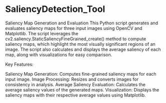 # SaliencyDetection_Tool

Saliency Map Generation and Evaluation
This Python script generates and evaluates saliency maps for three input images using OpenCV and Matplotlib. The script leverages the cv2.saliency.StaticSaliencyFineGrained_create() method to compute saliency maps, which highlight the most visually significant regions of an image. The script also calculates and displays the average saliency of each map, along with visualizations for easy comparison.

Key Features:

Saliency Map Generation: Computes fine-grained saliency maps for each input image.
Image Processing: Resizes and converts images for consistency in analysis.
Average Saliency Evaluation: Calculates the average saliency values of the generated maps.
Visualization: Displays the saliency maps with their respective average values using Matplotlib.
